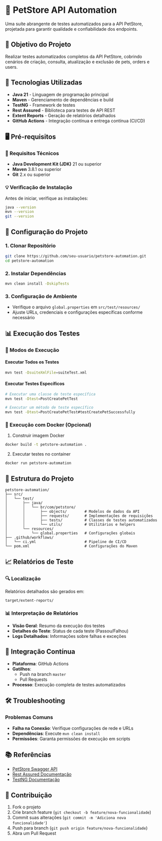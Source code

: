 # 🐶 PetStore API Automation

Uma suíte abrangente de testes automatizados para a API PetStore, projetada para garantir qualidade e confiabilidade dos endpoints.

## 🎯 Objetivo do Projeto
Realizar testes automatizados completos da API PetStore, cobrindo cenários de criação, consulta, atualização e exclusão de pets, orders e users.

## 📌 Tecnologias Utilizadas
- **Java 21** - Linguagem de programação principal
- **Maven** - Gerenciamento de dependências e build
- **TestNG** - Framework de testes
- **Rest Assured** - Biblioteca para testes de API REST
- **Extent Reports** - Geração de relatórios detalhados
- **GitHub Actions** - Integração contínua e entrega contínua (CI/CD)

## 🖥️ Pré-requisitos

### 💾 Requisitos Técnicos
- **Java Development Kit (JDK)** 21 ou superior
- **Maven** 3.8.1 ou superior
- **Git** 2.x ou superior

### 💡 Verificação de Instalação
Antes de iniciar, verifique as instalações:
```bash
java --version
mvn --version
git --version
```

## 🚀 Configuração do Projeto

### 1. Clonar Repositório
```bash
git clone https://github.com/seu-usuario/petstore-automation.git
cd petstore-automation
```

### 2. Instalar Dependências
```bash
mvn clean install -DskipTests
```

### 3. Configuração de Ambiente
- Verifique o arquivo `global.properties` em `src/test/resources/`
- Ajuste URLs, credenciais e configurações específicas conforme necessário

## 📊 Execução dos Testes

### 🔹 Modos de Execução

#### Executar Todos os Testes
```bash
mvn test -DsuiteXmlFile=suiteTest.xml
```

#### Executar Testes Específicos
```bash
# Executar uma classe de teste específica
mvn test -Dtest=PostCreatePetTest

# Executar um método de teste específico
mvn test -Dtest=PostCreatePetTest#testCreatePetSuccessfully
```

### 🐳 Execução com Docker (Opcional)
1. Construir imagem Docker
```bash
docker build -t petstore-automation .
```

2. Executar testes no container
```bash
docker run petstore-automation
```

## 📂 Estrutura do Projeto
```
petstore-automation/
├── src/
│   └── test/
│       ├── java/
│       │   └── br/com/petstore/
│       │       ├── objects/        # Modelos de dados da API
│       │       ├── requests/       # Implementações de requisições
│       │       ├── tests/          # Classes de testes automatizados
│       │       └── utils/          # Utilitários e helpers
│       └── resources/
│           └── global.properties   # Configurações globais
├── .github/workflows/
│   └── ci.yml                      # Pipeline de CI/CD
└── pom.xml                         # Configurações do Maven
```

## 📈 Relatórios de Teste

### 🔍 Localização
Relatórios detalhados são gerados em:
```
target/extent-reports/
```

### 📊 Interpretação de Relatórios
- **Visão Geral**: Resumo da execução dos testes
- **Detalhes do Teste**: Status de cada teste (Passou/Falhou)
- **Logs Detalhados**: Informações sobre falhas e exceções

## 🔄 Integração Contínua
- **Plataforma**: GitHub Actions
- **Gatilhos**:
   - Push na branch `master`
   - Pull Requests
- **Processo**: Execução completa de testes automatizados

## 🛠️ Troubleshooting

### Problemas Comuns
- **Falha na Conexão**: Verifique configurações de rede e URLs
- **Dependências**: Execute `mvn clean install`
- **Permissões**: Garanta permissões de execução em scripts

## 📚 Referências
- [PetStore Swagger API](https://petstore.swagger.io/)
- [Rest Assured Documentação](https://rest-assured.io/)
- [TestNG Documentação](https://testng.org/doc/)

## 🤝 Contribuição
1. Fork o projeto
2. Crie branch feature (`git checkout -b feature/nova-funcionalidade`)
3. Commit suas alterações (`git commit -m 'Adiciona nova funcionalidade'`)
4. Push para branch (`git push origin feature/nova-funcionalidade`)
5. Abra um Pull Request